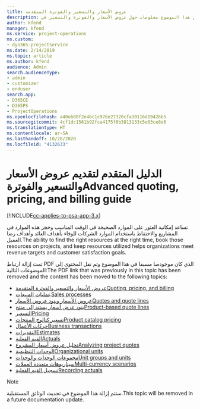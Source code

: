 ```yaml
---
title: عروض الأسعار والتسعير والفوترة المتقدمة
description: يقدم هذا الموضوع معلومات حول عروض الأسعار والفوترة والتسعير في Project Service Automation.
author: kfend
manager: kfend
ms.service: project-operations
ms.custom:
- dyn365-projectservice
ms.date: 2/14/2019
ms.topic: article
ms.author: kfend
audience: Admin
search.audienceType:
- admin
- customizer
- enduser
search.app:
- D365CE
- D365PS
- ProjectOperations
ms.openlocfilehash: a40eb80f2e46c1c976e27320cfa30116d19426b5
ms.sourcegitcommit: 4cf1dc1561b92fca4175f0b3813133c5e63ce8e6
ms.translationtype: HT
ms.contentlocale: ar-SA
ms.lasthandoff: 10/28/2020
ms.locfileid: "4132633"
---
```

# <a name="advanced-quoting-pricing-and-billing-guide"></a><span data-ttu-id="fa7cc-103">الدليل المتقدم لتقديم عروض الأسعار والتسعير والفوترة</span><span class="sxs-lookup"><span data-stu-id="fa7cc-103">Advanced quoting, pricing, and billing guide</span></span>

[!INCLUDE[cc-applies-to-psa-app-3.x](../../includes/cc-applies-to-psa-app-3x.md)]

<span data-ttu-id="fa7cc-104">تساعد إمكانية العثور على الموارد الصحيحة في الوقت المناسب وحجز هذه الموارد في المشاريع والاحتفاظ باستخدام الموارد الشركات للوفاء بأهداف العائد وأهداف رضا العميل.</span><span class="sxs-lookup"><span data-stu-id="fa7cc-104">The ability to find the right resources at the right time, book those resources on projects, and keep resources utilized helps organizations meet revenue targets and customer satisfaction goals.</span></span> 

<span data-ttu-id="fa7cc-105">تمت إزالة ارتباط PDF الذي كان موجودصا مسبقا في هذا الموضوع وتم نقل المحتوى إلى الموضوعات التالية:</span><span class="sxs-lookup"><span data-stu-id="fa7cc-105">The PDF link that was previously in this topic has been removed and the content has been moved to the following topics:</span></span>

- [<span data-ttu-id="fa7cc-106">عروض الأسعار والتسعير والفوترة المتقدمة</span><span class="sxs-lookup"><span data-stu-id="fa7cc-106">Quoting, pricing, and billing</span></span>](../quote-bill-price.md)
- [<span data-ttu-id="fa7cc-107">عمليات المبيعات</span><span class="sxs-lookup"><span data-stu-id="fa7cc-107">Sales processes</span></span>](../basic-sales-process.md)
- [<span data-ttu-id="fa7cc-108">عروض الأسعار وبنود عروض الأسعار</span><span class="sxs-lookup"><span data-stu-id="fa7cc-108">Quotes and quote lines</span></span>](../basic-quote-lines.md)
- [<span data-ttu-id="fa7cc-109">بنود عرض أسعار يستند إلى منتج</span><span class="sxs-lookup"><span data-stu-id="fa7cc-109">Product-based quote lines</span></span>](../product-based-quote-lines.md)
- [<span data-ttu-id="fa7cc-110">التسعير</span><span class="sxs-lookup"><span data-stu-id="fa7cc-110">Pricing</span></span>](../basic-pricing.md)
- [<span data-ttu-id="fa7cc-111">تسعير كتالوج المنتجات</span><span class="sxs-lookup"><span data-stu-id="fa7cc-111">Product catalog pricing</span></span>](../product-catalog-pricing.md)
- [<span data-ttu-id="fa7cc-112">حركات الأعمال</span><span class="sxs-lookup"><span data-stu-id="fa7cc-112">Business transactions</span></span>](../basic-business-transactions.md)
- [<span data-ttu-id="fa7cc-113">التقديرات</span><span class="sxs-lookup"><span data-stu-id="fa7cc-113">Estimates</span></span>](../estimates.md)
- [<span data-ttu-id="fa7cc-114">القيم الفعلية</span><span class="sxs-lookup"><span data-stu-id="fa7cc-114">Actuals</span></span>](../actuals.md)
- [<span data-ttu-id="fa7cc-115">تحليل عروض أسعار المشروع</span><span class="sxs-lookup"><span data-stu-id="fa7cc-115">Analyzing project quotes</span></span>](../basic-analyzing-quotes.md)
- [<span data-ttu-id="fa7cc-116">الوحدات التنظيمية</span><span class="sxs-lookup"><span data-stu-id="fa7cc-116">Organizational units</span></span>](../advanced-organizational.md)
- [<span data-ttu-id="fa7cc-117">مجموعات الوحدات والوحدات</span><span class="sxs-lookup"><span data-stu-id="fa7cc-117">Unit groups and units</span></span>](../advanced-units.md)
- [<span data-ttu-id="fa7cc-118">سيناريوهات متعددة العملات</span><span class="sxs-lookup"><span data-stu-id="fa7cc-118">Multi-currency scenarios</span></span>](../advanced-currency.md)
- [<span data-ttu-id="fa7cc-119">تسجيل القيم الفعلية</span><span class="sxs-lookup"><span data-stu-id="fa7cc-119">Recording actuals</span></span>](../advanced-actuals.md)

> [!NOTE]
> <span data-ttu-id="fa7cc-120">ستتم إزالة هذا الموضوع في تحديث الوثائق المستقبلية.</span><span class="sxs-lookup"><span data-stu-id="fa7cc-120">This topic will be removed in a future documentation update.</span></span> 
